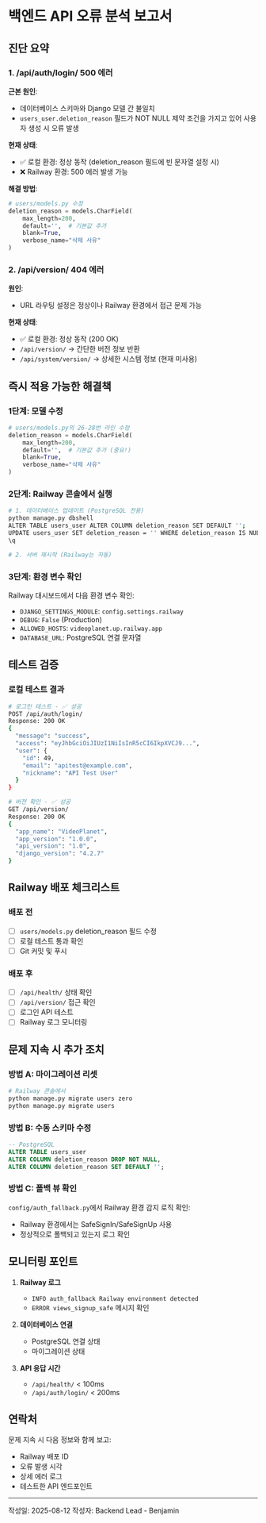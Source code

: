 # 백엔드 API 오류 분석 보고서

## 진단 요약

### 1. /api/auth/login/ 500 에러

**근본 원인**: 
- 데이터베이스 스키마와 Django 모델 간 불일치
- `users_user.deletion_reason` 필드가 NOT NULL 제약 조건을 가지고 있어 사용자 생성 시 오류 발생

**현재 상태**:
- ✅ 로컬 환경: 정상 동작 (deletion_reason 필드에 빈 문자열 설정 시)
- ❌ Railway 환경: 500 에러 발생 가능

**해결 방법**:
```python
# users/models.py 수정
deletion_reason = models.CharField(
    max_length=200, 
    default='',  # 기본값 추가
    blank=True, 
    verbose_name="삭제 사유"
)
```

### 2. /api/version/ 404 에러

**원인**: 
- URL 라우팅 설정은 정상이나 Railway 환경에서 접근 문제 가능

**현재 상태**:
- ✅ 로컬 환경: 정상 동작 (200 OK)
- `/api/version/` → 간단한 버전 정보 반환
- `/api/system/version/` → 상세한 시스템 정보 (현재 미사용)

## 즉시 적용 가능한 해결책

### 1단계: 모델 수정
```python
# users/models.py의 26-28번 라인 수정
deletion_reason = models.CharField(
    max_length=200, 
    default='',  # 기본값 추가 (중요!)
    blank=True, 
    verbose_name="삭제 사유"
)
```

### 2단계: Railway 콘솔에서 실행
```bash
# 1. 데이터베이스 업데이트 (PostgreSQL 전용)
python manage.py dbshell
ALTER TABLE users_user ALTER COLUMN deletion_reason SET DEFAULT '';
UPDATE users_user SET deletion_reason = '' WHERE deletion_reason IS NULL;
\q

# 2. 서버 재시작 (Railway는 자동)
```

### 3단계: 환경 변수 확인
Railway 대시보드에서 다음 환경 변수 확인:
- `DJANGO_SETTINGS_MODULE`: `config.settings.railway`
- `DEBUG`: `False` (Production)
- `ALLOWED_HOSTS`: `videoplanet.up.railway.app`
- `DATABASE_URL`: PostgreSQL 연결 문자열

## 테스트 검증

### 로컬 테스트 결과
```bash
# 로그인 테스트 - ✅ 성공
POST /api/auth/login/
Response: 200 OK
{
  "message": "success",
  "access": "eyJhbGciOiJIUzI1NiIsInR5cCI6IkpXVCJ9...",
  "user": {
    "id": 49,
    "email": "apitest@example.com",
    "nickname": "API Test User"
  }
}

# 버전 확인 - ✅ 성공  
GET /api/version/
Response: 200 OK
{
  "app_name": "VideoPlanet",
  "app_version": "1.0.0",
  "api_version": "1.0",
  "django_version": "4.2.7"
}
```

## Railway 배포 체크리스트

### 배포 전
- [ ] `users/models.py` deletion_reason 필드 수정
- [ ] 로컬 테스트 통과 확인
- [ ] Git 커밋 및 푸시

### 배포 후
- [ ] `/api/health/` 상태 확인
- [ ] `/api/version/` 접근 확인
- [ ] 로그인 API 테스트
- [ ] Railway 로그 모니터링

## 문제 지속 시 추가 조치

### 방법 A: 마이그레이션 리셋
```bash
# Railway 콘솔에서
python manage.py migrate users zero
python manage.py migrate users
```

### 방법 B: 수동 스키마 수정
```sql
-- PostgreSQL
ALTER TABLE users_user 
ALTER COLUMN deletion_reason DROP NOT NULL,
ALTER COLUMN deletion_reason SET DEFAULT '';
```

### 방법 C: 폴백 뷰 확인
`config/auth_fallback.py`에서 Railway 환경 감지 로직 확인:
- Railway 환경에서는 SafeSignIn/SafeSignUp 사용
- 정상적으로 폴백되고 있는지 로그 확인

## 모니터링 포인트

1. **Railway 로그**
   - `INFO auth_fallback Railway environment detected`
   - `ERROR views_signup_safe` 메시지 확인

2. **데이터베이스 연결**
   - PostgreSQL 연결 상태
   - 마이그레이션 상태

3. **API 응답 시간**
   - `/api/health/` < 100ms
   - `/api/auth/login/` < 200ms

## 연락처
문제 지속 시 다음 정보와 함께 보고:
- Railway 배포 ID
- 오류 발생 시각
- 상세 에러 로그
- 테스트한 API 엔드포인트

---
작성일: 2025-08-12
작성자: Backend Lead - Benjamin